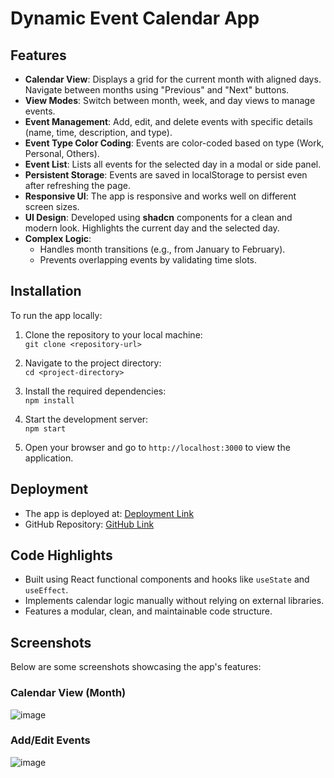 # Dynamic Event Calendar App

## Features

- **Calendar View**: Displays a grid for the current month with aligned days. Navigate between months using "Previous" and "Next" buttons.
- **View Modes**: Switch between month, week, and day views to manage events.
- **Event Management**: Add, edit, and delete events with specific details (name, time, description, and type).
- **Event Type Color Coding**: Events are color-coded based on type (Work, Personal, Others).
- **Event List**: Lists all events for the selected day in a modal or side panel.
- **Persistent Storage**: Events are saved in localStorage to persist even after refreshing the page.
- **Responsive UI**: The app is responsive and works well on different screen sizes.
- **UI Design**: Developed using **shadcn** components for a clean and modern look. Highlights the current day and the selected day.
- **Complex Logic**:
  - Handles month transitions (e.g., from January to February).
  - Prevents overlapping events by validating time slots.

## Installation

To run the app locally:

1. Clone the repository to your local machine:  
   `git clone <repository-url>`  

2. Navigate to the project directory:  
   `cd <project-directory>`  

3. Install the required dependencies:  
   `npm install`  

4. Start the development server:  
   `npm start`  

5. Open your browser and go to `http://localhost:3000` to view the application.


## Deployment

- The app is deployed at: [Deployment Link](#)
- GitHub Repository: [GitHub Link](https://github.com/geeta052/Dynamic-Event-Calendar)

## Code Highlights

- Built using React functional components and hooks like `useState` and `useEffect`.
- Implements calendar logic manually without relying on external libraries.
- Features a modular, clean, and maintainable code structure.

## Screenshots

Below are some screenshots showcasing the app's features:

### Calendar View (Month)
![image](https://github.com/user-attachments/assets/199cbf65-4a6d-4778-bc5e-9acab41844a6)

### Add/Edit Events
![image](https://github.com/user-attachments/assets/ea3dd952-5188-4a5d-a9d8-9b44f2acc21e)




